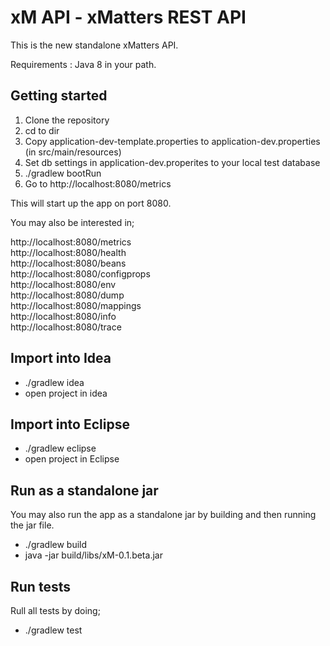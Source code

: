 # xM API - xMatters REST API

This is the new standalone xMatters API.

Requirements : Java 8 in your path.

## Getting started

1. Clone the repository 
2. cd to dir 
3. Copy application-dev-template.properties to application-dev.properties (in src/main/resources)
4. Set db settings in application-dev.properites to your local test database 
5. ./gradlew bootRun
6. Go to http://localhost:8080/metrics

This will start up the app on port 8080. 
 
You may also be interested in; 

http://localhost:8080/metrics  
http://localhost:8080/health  
http://localhost:8080/beans  
http://localhost:8080/configprops  
http://localhost:8080/env  
http://localhost:8080/dump  
http://localhost:8080/mappings  
http://localhost:8080/info  
http://localhost:8080/trace  
 
 

## Import into Idea 

- ./gradlew idea 
- open project in idea 

## Import into Eclipse 

- ./gradlew eclipse 
- open project in Eclipse 

## Run as a standalone jar 

You may also run the app as a standalone jar by building and then running the jar file. 

- ./gradlew build 
- java -jar build/libs/xM-0.1.beta.jar

## Run tests 

Rull all tests by doing; 

- ./gradlew test 
